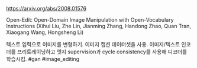 https://arxiv.org/abs/2008.01576

Open-Edit: Open-Domain Image Manipulation with Open-Vocabulary
  Instructions (Xihui Liu, Zhe Lin, Jianming Zhang, Handong Zhao, Quan Tran, Xiaogang Wang, Hongsheng Li)

텍스트 입력으로 이미지를 변형하기. 이미지 캡션 데이터셋을 사용. 이미지/텍스트 인코더를 프리트레이닝하고 엣지 supervision과 cycle consistency를 사용해 디코더를 학습시킴. #gan #image_editing